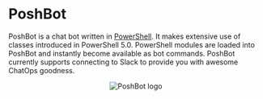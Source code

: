 # PoshBot

PoshBot is a chat bot written in [PowerShell](https://msdn.microsoft.com/powershell).
It makes extensive use of classes introduced in PowerShell 5.0.
PowerShell modules are loaded into PoshBot and instantly become available as bot commands.
PoshBot currently supports connecting to Slack to provide you with awesome ChatOps goodness.

<p align="center">
  <img src="https://github.com/devblackops/PoshBot/raw/master/Media/poshbot_logo_300_432.png" alt="PoshBot logo"/>
</p>
